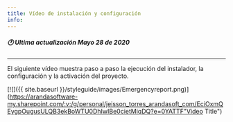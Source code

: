 ```yaml
---
title: Vídeo de instalación y configuración
info:
---
```

##### 🕐 Ultima actualización Mayo 28 de 2020
---


El siguiente vídeo muestra paso a paso la ejecución del instalador, la configuración y la activación del proyecto.

[![]({{ site.baseurl }}/styleguide/images/Emergencyreport.png)](https://arandasoftware-my.sharepoint.com/:v:/g/personal/jeisson_torres_arandasoft_com/EciOxmQEygpOugusULQB3ekBoWTU0DhIwIBe0cietMiqDQ?e=0YATTF"Video Title")
